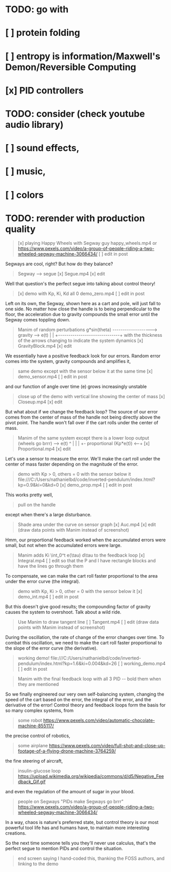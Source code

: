 # TODO: go with
# [ ] protein folding
# [ ] entropy is information/Maxwell's Demon/Reversible Computing
# [x] PID controllers

# TODO: consider (check youtube audio library)
# [ ] sound effects, 
# [ ] music, 
# [ ] colors

# TODO: rerender with production quality

> [x] playing Happy Wheels with Segway guy
> happy_wheels.mp4
> or https://www.pexels.com/video/a-group-of-people-riding-a-two-wheeled-segway-machine-3066434/
> [ ] edit in post

Segways are cool, right? But how do they balance?

> Segway --> segue
> [x] Segue.mp4
> [x] edit

Well that question's the perfect segue into talking about control theory!

> [x] demo with Kp, Ki, Kd all 0
> demo_zero.mp4
> [ ] edit in post

Left on its own, the Segway, shown here as a cart and pole, will just fall to one side. No matter how close the handle is to being perpendicular to the floor, the acceleration due to gravity compounds the small error until the Segway comes toppling down.

> Manim of 
> random perturbations g*sin(theta)
> ------------------->    gravity   --> e(t)
>         |                              |
>         +------------------------------+
> with the thickness of the arrows changing to indicate the system dynamics
> [x] GravityBlock.mp4
> [x] edit

We essentially have a positive feedback look for our errors. Random error comes into the system, gravity compounds and amplifies it, 

> same demo except with the sensor below it at the same time
> [x] demo_sensor.mp4
> [ ] edit in post

and our function of angle over time (e) grows increasingly unstable

> close up of the demo with vertical line showing the center of mass
> [x] Closeup.mp4
> [x] edit

But what about if we change the feedback loop? The source of our error comes from the center of mass of the handle not being directly above the pivot point. The handle won't fall over if the cart rolls under the center of mass.

> Manim of the same system except there is a lower loop
> output (wheels go brrr) --> e(t)
>  ^                            |
>  |                            |
>  +- proportional (Kp*e(t)) <--+
> [x] Proportional.mp4
> [x] edit

Let's use a sensor to measure the error. We'll make the cart roll under the center of mass faster depending on the magnitude of the error.

> demo with Kp > 0, others = 0 with the sensor below it\
> file:///C:/Users/nathanielbd/code/inverted-pendulum/index.html?kp=0.9&ki=0&kd=0
> [x] demo_prop.mp4
> [ ] edit in post

This works pretty well, 

> pull on the handle

except when there's a large disturbance.

> Shade area under the curve on sensor graph
> [x] Auc.mp4
> [x] edit (draw data points with Manim instead of screenshot)

Hmm, our proportional feedback worked when the accumulated errors were small, but not when the accumulated errors were large.

> Manim adds Ki \int_0^t e(\tau) d\tau to the feedback loop
> [x] Integral.mp4
> [ ] edit so that the P and I have rectangle blocks and have the lines go through them

To compensate, we can make the cart roll faster proportional to the area under the error curve (the integral). 

> demo with Kp, Ki > 0, other = 0 with the sensor below it
> [x] demo_int.mp4
> [ ] edit in post

But this doesn't give good results; the compounding factor of gravity causes the system to overshoot. Talk about a wild ride.

> Use Manim to draw tangent line
> [ ] Tangent.mp4
> [ ] edit (draw data points with Manim instead of screenshot)

During the oscillation, the rate of change of the error changes over time. To combat this oscillation, we need to make the cart roll faster proportional to the slope of the error curve (the derivative).

> working demo!
> file:///C:/Users/nathanielbd/code/inverted-pendulum/index.html?kp=1.6&ki=0.004&kd=26
> [ ] working_demo.mp4
> [ ] edit in post

> Manim with the final feedback loop with all 3 PID -- bold them when they are mentioned

So we finally engineered our very own self-balancing system, changing the speed of the cart based on the error, the integral of the error, and the derivative of the error! Control theory and feedback loops form the basis for so many complex systems, from

> some robot
> https://www.pexels.com/video/automatic-chocolate-machine-855117/

the precise control of robotics,

> some airplane
> https://www.pexels.com/video/full-shot-and-close-up-footage-of-a-flying-drone-machine-3764259/

the fine steering of aircraft,

> insulin-glucose loop
> https://upload.wikimedia.org/wikipedia/commons/d/d5/Negative_Feedback_Gif.gif

and even the regulation of the amount of sugar in your blood.

> people on Segways "PIDs make Segways go brrr"
> https://www.pexels.com/video/a-group-of-people-riding-a-two-wheeled-segway-machine-3066434/

In a way, chaos is nature's preferred state, but control theory is our most powerful tool life has and humans have, to maintain more interesting creations.

So the next time someone tells you they'll never use calculus, that's the perfect segue to mention PIDs and control the situation.

> end screen saying I hand-coded this, thanking the FOSS authors, and linking to the demo
